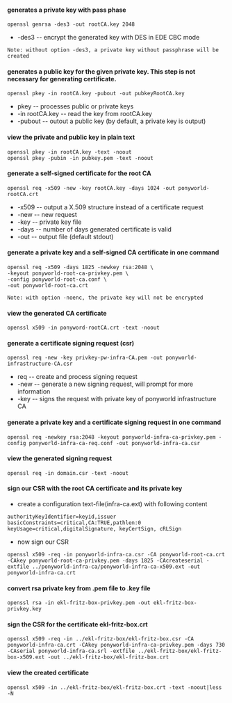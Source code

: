 #### generates a private key with pass phase
```
openssl genrsa -des3 -out rootCA.key 2048
```
- -des3 -- encrypt the generated key with DES in EDE CBC mode

`Note: without option -des3, a private key without passphrase will be created `
#### generates a public key for the given private key. This step is not necessary for generating certificate.
```
openssl pkey -in rootCA.key -pubout -out pubkeyRootCA.key
```
- pkey -- processes public or private keys
- -in rootCA.key -- read the key from rootCA.key
- -pubout -- outout a public key (by default, a private key is output)

#### view the private and public key in plain text
```
openssl pkey -in rootCA.key -text -noout
openssl pkey -pubin -in pubkey.pem -text -noout
```
#### generate a self-signed certificate for the root CA
```
openssl req -x509 -new -key rootCA.key -days 1024 -out ponyworld-rootCA.crt 
```
- -x509 -- output a X.509 structure instead of a certificate request
-  -new -- new request
- -key -- private key file
- -days -- number of days generated certificate is valid
- -out -- output file (default stdout)
#### generate a private key and a self-signed CA certificate in one command
```
openssl req -x509 -days 1825 -newkey rsa:2048 \
-keyout ponyworld-root-ca-privkey.pem \
-config ponyworld-root-ca.conf \
-out ponyworld-root-ca.crt
```
`Note: with option -noenc, the private key will not be encrypted`
#### view the generated CA certificate
```
openssl x509 -in ponyword-rootCA.crt -text -noout
```
#### generate a certificate signing request (csr)
```
openssl req -new -key privkey-pw-infra-CA.pem -out ponyworld-infrastructure-CA.csr
```
- req -- create and process signing request
- -new -- generate a new signing request, will prompt for more information
- -key -- signs the request with private key of ponyworld infrastructure CA
#### generate a private key and a certificate signing request in one command
```
openssl req -newkey rsa:2048 -keyout ponyworld-infra-ca-privkey.pem -config ponyworld-infra-ca-req.conf -out ponyworld-infra-ca.csr
```
#### view the generated signing request
```
openssl req -in domain.csr -text -noout
```
#### sign our CSR with the root CA certificate and its private key
- create a configuration text-file(infra-ca.ext) with following content
```
authorityKeyIdentifier=keyid,issuer
basicConstraints=critical,CA:TRUE,pathlen:0
keyUsage=critical,digitalSignature, keyCertSign, cRLSign
```
-  now sign our CSR 
```
openssl x509 -req -in ponyworld-infra-ca.csr -CA ponyworld-root-ca.crt -CAkey ponyworld-root-ca-privkey.pem -days 1825 -CAcreateserial -extfile ../ponyworld-infra-ca/ponyworld-infra-ca-x509.ext -out ponyworld-infra-ca.crt
```
#### convert rsa private key from .pem file to .key file
```
openssl rsa -in ekl-fritz-box-privkey.pem -out ekl-fritz-box-privkey.key
```
#### sign the CSR for the certificate ekl-fritz-box.crt
```
openssl x509 -req -in ../ekl-fritz-box/ekl-fritz-box.csr -CA ponyworld-infra-ca.crt -CAkey ponyworld-infra-ca-privkey.pem -days 730 -CAserial ponyworld-infra-ca.srl -extfile ../ekl-fritz-box/ekl-fritz-box-x509.ext -out ../ekl-fritz-box/ekl-fritz-box.crt
```
#### view the created certificate
```
openssl x509 -in ../ekl-fritz-box/ekl-fritz-box.crt -text -noout|less -N
```